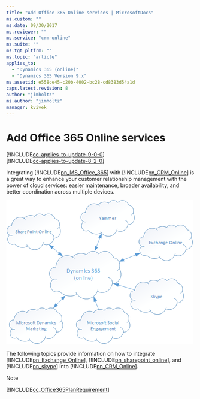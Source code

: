 ```yaml
---
title: "Add Office 365 Online services | MicrosoftDocs"
ms.custom: ""
ms.date: 09/30/2017
ms.reviewer: ""
ms.service: "crm-online"
ms.suite: ""
ms.tgt_pltfrm: ""
ms.topic: "article"
applies_to: 
  - "Dynamics 365 (online)"
  - "Dynamics 365 Version 9.x"
ms.assetid: e558ce45-c20b-4002-bc28-cd8383d54a1d
caps.latest.revision: 8
author: "jimholtz"
ms.author: "jimholtz"
manager: kvivek
---
```

# Add Office 365 Online services

[!INCLUDE[cc-applies-to-update-9-0-0](../includes/cc_applies_to_update_9_0_0.md)]<br/>[!INCLUDE[cc-applies-to-update-8-2-0](../includes/cc_applies_to_update_8_2_0.md)]

Integrating [!INCLUDE[pn_MS_Office_365](../includes/pn-ms-office-365.md)] with [!INCLUDE[pn_CRM_Online](../includes/pn-crm-online.md)] is a great way to enhance your customer relationship management with the power of cloud services: easier maintenance, broader availability, and better coordination across multiple devices.  
  
 ![Office 365 Services](media/office365services.png "Office 365 Services")  
  
 The following topics provide information on how to integrate [!INCLUDE[pn_Exchange_Online](../includes/pn-exchange-online.md)], [!INCLUDE[pn_sharepoint_online](../includes/pn-sharepoint-online.md)], and [!INCLUDE[pn_skype](../includes/pn-skype.md)] into [!INCLUDE[pn_CRM_Online](../includes/pn-crm-online.md)].  
  
> [!NOTE]
> [!INCLUDE[cc_Office365PlanRequirement](../includes/cc-office365planrequirement.md)]  
 
